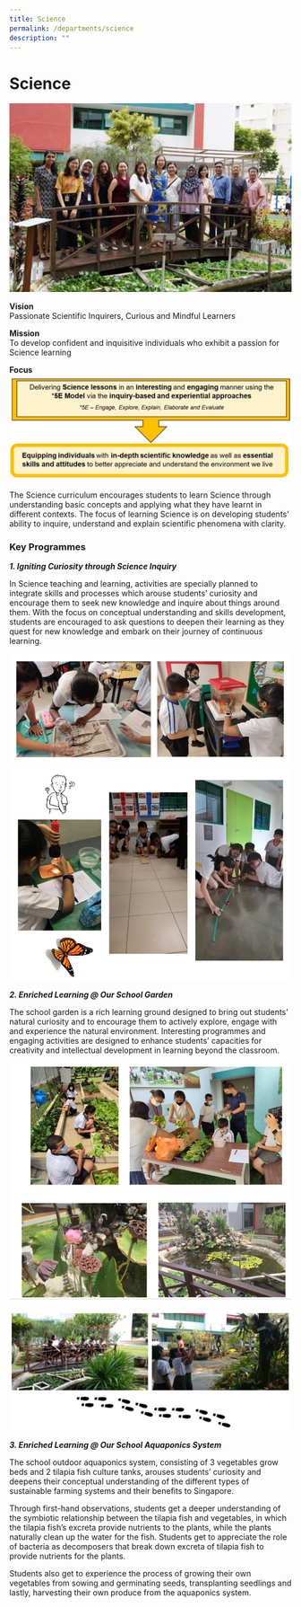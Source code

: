 ```yaml
---
title: Science
permalink: /departments/science
description: ""
---
```

# **Science**

![](/images/DSC00107.jpg)

**Vision**     
Passionate Scientific Inquirers, Curious and Mindful Learners  

**Mission**      
To develop confident and inquisitive individuals who exhibit a passion for Science learning

**Focus**
![](/images/ScienceImg.jpg)

The Science curriculum encourages students to learn Science through understanding basic concepts and applying what they have learnt in different contexts. The focus of learning Science is on developing students' ability to inquire, understand and explain scientific phenomena with clarity.  

### Key Programmes

_**1\. Igniting Curiosity through Science Inquiry**_

In Science teaching and learning, activities are specially planned to integrate skills and processes which arouse students’ curiosity and encourage them to seek new knowledge and inquire about things around them. With the focus on conceptual understanding and skills development, students are encouraged to ask questions to deepen their learning as they quest for new knowledge and embark on their journey of continuous learning.

![](/images/Capture1.png)
![](/images/ScienceImg1.jpg)

**_2\. Enriched Learning @ Our School Garden_**

The school garden is a rich learning ground designed to bring out students’ natural curiosity and to encourage them to actively explore, engage with and experience the natural environment. Interesting programmes and engaging activities are designed to enhance students’ capacities for creativity and intellectual development in learning beyond the classroom.

![](/images/Capture2.png)

![](/images/ScienceImg2.jpg)

**_3\. Enriched Learning @ Our School Aquaponics System_**

The school outdoor aquaponics system, consisting of 3 vegetables grow beds and 2 tilapia fish culture tanks, arouses students’ curiosity and deepens their conceptual understanding of the different types of sustainable farming systems and their benefits to Singapore. 

Through first-hand observations, students get a deeper understanding of the symbiotic relationship between the tilapia fish and vegetables, in which the tilapia fish’s excreta provide nutrients to the plants, while the plants naturally clean up the water for the fish. Students get to appreciate the role of bacteria as decomposers that break down excreta of tilapia fish to provide nutrients for the plants. 

Students also get to experience the process of growing their own vegetables from sowing and germinating seeds, transplanting seedlings and lastly, harvesting their own produce from the aquaponics system.